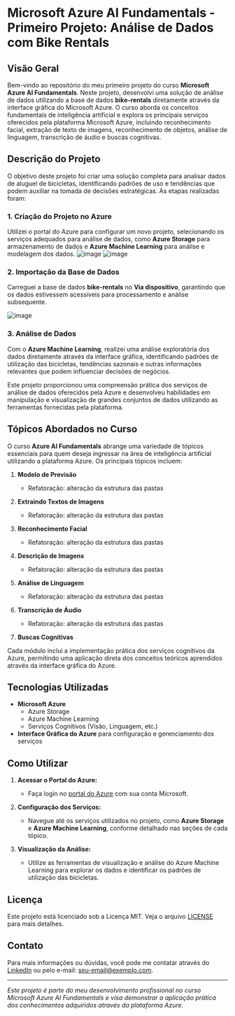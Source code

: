 # Microsoft Azure AI Fundamentals - Primeiro Projeto: Análise de Dados com Bike Rentals

## Visão Geral

Bem-vindo ao repositório do meu primeiro projeto do curso **Microsoft Azure AI Fundamentals**. Neste projeto, desenvolvi uma solução de análise de dados utilizando a base de dados **bike-rentals** diretamente através da interface gráfica do Microsoft Azure. O curso aborda os conceitos fundamentais de inteligência artificial e explora os principais serviços oferecidos pela plataforma Microsoft Azure, incluindo reconhecimento facial, extração de texto de imagens, reconhecimento de objetos, análise de linguagem, transcrição de áudio e buscas cognitivas.

## Descrição do Projeto

O objetivo deste projeto foi criar uma solução completa para analisar dados de aluguel de bicicletas, identificando padrões de uso e tendências que podem auxiliar na tomada de decisões estratégicas. As etapas realizadas foram:

### 1. Criação do Projeto no Azure
Utilizei o portal do Azure para configurar um novo projeto, selecionando os serviços adequados para análise de dados, como **Azure Storage** para armazenamento de dados e **Azure Machine Learning** para análise e modelagem dos dados.
![image](https://github.com/user-attachments/assets/cfe79b90-9bac-46fd-8c43-cb4876bf0544)
![image](https://github.com/user-attachments/assets/93b7a84b-39e9-46fc-b2ce-d2f4318dc787)


### 2. Importação da Base de Dados
Carreguei a base de dados **bike-rentals** no **Via dispositivo**, garantindo que os dados estivessem acessíveis para processamento e análise subsequente.

![image](https://github.com/user-attachments/assets/3f35cd9f-421b-4e9d-a44a-2432321bbf72)

### 3. Análise de Dados
Com o **Azure Machine Learning**, realizei uma análise exploratória dos dados diretamente através da interface gráfica, identificando padrões de utilização das bicicletas, tendências sazonais e outras informações relevantes que podem influenciar decisões de negócios.

Este projeto proporcionou uma compreensão prática dos serviços de análise de dados oferecidos pela Azure e desenvolveu habilidades em manipulação e visualização de grandes conjuntos de dados utilizando as ferramentas fornecidas pela plataforma.

## Tópicos Abordados no Curso

O curso **Azure AI Fundamentals** abrange uma variedade de tópicos essenciais para quem deseja ingressar na área de inteligência artificial utilizando a plataforma Azure. Os principais tópicos incluem:

1. **Modelo de Previsão**
   - Refatoração: alteração da estrutura das pastas

2. **Extraindo Textos de Imagens**
   - Refatoração: alteração da estrutura das pastas

3. **Reconhecimento Facial**
   - Refatoração: alteração da estrutura das pastas

4. **Descrição de Imagens**
   - Refatoração: alteração da estrutura das pastas

5. **Análise de Linguagem**
   - Refatoração: alteração da estrutura das pastas

6. **Transcrição de Áudio**
   - Refatoração: alteração da estrutura das pastas

7. **Buscas Cognitivas**

Cada módulo inclui a implementação prática dos serviços cognitivos da Azure, permitindo uma aplicação direta dos conceitos teóricos aprendidos através da interface gráfica do Azure.

## Tecnologias Utilizadas

- **Microsoft Azure**
  - Azure Storage
  - Azure Machine Learning
  - Serviços Cognitivos (Visão, Linguagem, etc.)
- **Interface Gráfica do Azure** para configuração e gerenciamento dos serviços

## Como Utilizar

1. **Acessar o Portal do Azure:**
   - Faça login no [portal do Azure](https://portal.azure.com) com sua conta Microsoft.

2. **Configuração dos Serviços:**
   - Navegue até os serviços utilizados no projeto, como **Azure Storage** e **Azure Machine Learning**, conforme detalhado nas seções de cada tópico.

3. **Visualização da Análise:**
   - Utilize as ferramentas de visualização e análise do Azure Machine Learning para explorar os dados e identificar os padrões de utilização das bicicletas.

## Licença

Este projeto está licenciado sob a Licença MIT. Veja o arquivo [LICENSE](LICENSE) para mais detalhes.

## Contato

Para mais informações ou dúvidas, você pode me contatar através do [LinkedIn](https://www.linkedin.com/in/seu-perfil) ou pelo e-mail: seu-email@exemplo.com.

---

*Este projeto é parte do meu desenvolvimento profissional no curso Microsoft Azure AI Fundamentals e visa demonstrar a aplicação prática dos conhecimentos adquiridos através da plataforma Azure.*
